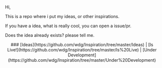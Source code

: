 Hi,

This is a repo where i put my ideas, or other inspirations.

If you have a idea, what is really cool, you can open a issue/pr.

Does the idea already exists? please tell me.

<center>
### [Ideas](https://github.com/wdg/Inspiration/tree/master/Ideas) | [Is Live!](https://github.com/wdg/Inspiration/tree/master/Is%20Live) | [Under Development](https://github.com/wdg/Inspiration/tree/master/Under%20Development)
</center>